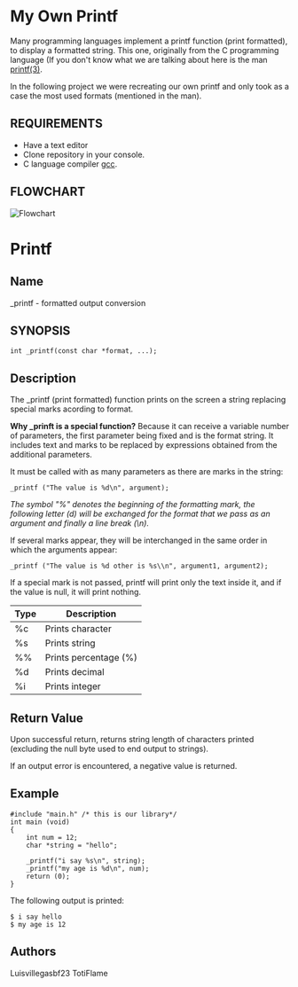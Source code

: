 # My Own Printf
Many programming languages implement a printf function (print formatted), to display a formatted string. This one, originally from the C programming language (If you don't know what we are talking about here is the man [printf(3)](https://man7.org/linux/man-pages/man3/printf.3.html).

In the following project we were recreating our own printf and only took as a case the most used formats (mentioned in the man).

## REQUIREMENTS
 - Have a text editor
 - Clone repository in your console.
 - C language compiler [gcc](https://gcc.gnu.org/).

## FLOWCHART
![Flowchart](https://user-images.githubusercontent.com/105667854/178328804-5365926c-510c-45a5-8673-d365b2f74d9c.png)

# Printf
## Name
_printf - formatted output conversion

## SYNOPSIS

	int _printf(const char *format, ...);

## Description

The _printf (print formatted) function prints on the screen a string replacing special marks acording to format.

**Why _prinft is a special function?**
Because it can receive a variable number of parameters, the first parameter being fixed and is the format string. It includes text and marks to be replaced by expressions obtained from the additional parameters.

It must be called with as many parameters as there are marks in the string:

	_printf ("The value is %d\n", argument);
*The symbol "%" denotes the beginning of the formatting mark, the following letter (d) will be exchanged for the format that we pass as an argument and finally a line break (\n).*

If several marks appear, they will be interchanged in the same order in which the arguments appear:

	_printf ("The value is %d other is %s\\n", argument1, argument2);
If a special mark is not passed, printf will print only the text inside it, and if the value is null, it will print nothing.

|Type|Description  |
|--|--|
|%c|Prints character|
|%s|Prints string|
|%%|Prints percentage (%)|
|%d|Prints decimal|
|%i|Prints integer|

## Return Value
Upon successful return, returns string length of characters printed (excluding the null byte used to end output to strings).

If an output error is encountered, a negative value is returned.

## Example

	#include "main.h" /* this is our library*/
	int main (void)
	{ 
		int num = 12;
		char *string = "hello";
		
		_printf("i say %s\n", string);
		_printf("my age is %d\n", num);
		return (0);
	}
The following output is printed:

	$ i say hello 
	$ my age is 12

## Authors
Luisvillegasbf23 TotiFlame

